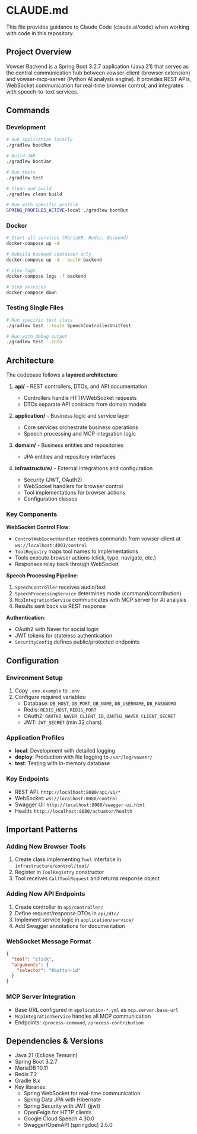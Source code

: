 # CLAUDE.md

This file provides guidance to Claude Code (claude.ai/code) when working with code in this repository.

## Project Overview

Vowser Backend is a Spring Boot 3.2.7 application (Java 21) that serves as the central communication hub between vowser-client (browser extension) and vowser-mcp-server (Python AI analysis engine). It provides REST APIs, WebSocket communication for real-time browser control, and integrates with speech-to-text services.

## Commands

### Development
```bash
# Run application locally
./gradlew bootRun

# Build JAR
./gradlew bootJar

# Run tests
./gradlew test

# Clean and build
./gradlew clean build

# Run with specific profile
SPRING_PROFILES_ACTIVE=local ./gradlew bootRun
```

### Docker
```bash
# Start all services (MariaDB, Redis, Backend)
docker-compose up -d

# Rebuild backend container only
docker-compose up -d --build backend

# View logs
docker-compose logs -f backend

# Stop services
docker-compose down
```

### Testing Single Files
```bash
# Run specific test class
./gradlew test --tests SpeechControllerUnitTest

# Run with debug output
./gradlew test --info
```

## Architecture

The codebase follows a **layered architecture**:

1. **api/** - REST controllers, DTOs, and API documentation
   - Controllers handle HTTP/WebSocket requests
   - DTOs separate API contracts from domain models

2. **application/** - Business logic and service layer
   - Core services orchestrate business operations
   - Speech processing and MCP integration logic

3. **domain/** - Business entities and repositories
   - JPA entities and repository interfaces

4. **infrastructure/** - External integrations and configuration
   - Security (JWT, OAuth2)
   - WebSocket handlers for browser control
   - Tool implementations for browser actions
   - Configuration classes

### Key Components

**WebSocket Control Flow**:
- `ControlWebSocketHandler` receives commands from vowser-client at `ws://localhost:4001/control`
- `ToolRegistry` maps tool names to implementations
- Tools execute browser actions (click, type, navigate, etc.)
- Responses relay back through WebSocket

**Speech Processing Pipeline**:
1. `SpeechController` receives audio/text
2. `SpeechProcessingService` determines mode (command/contribution)
3. `McpIntegrationService` communicates with MCP server for AI analysis
4. Results sent back via REST response

**Authentication**:
- OAuth2 with Naver for social login
- JWT tokens for stateless authentication
- `SecurityConfig` defines public/protected endpoints

## Configuration

### Environment Setup
1. Copy `.env.example` to `.env`
2. Configure required variables:
   - Database: `DB_HOST`, `DB_PORT`, `DB_NAME`, `DB_USERNAME`, `DB_PASSWORD`
   - Redis: `REDIS_HOST`, `REDIS_PORT`
   - OAuth2: `OAUTH2_NAVER_CLIENT_ID`, `OAUTH2_NAVER_CLIENT_SECRET`
   - JWT: `JWT_SECRET` (min 32 chars)

### Application Profiles
- **local**: Development with detailed logging
- **deploy**: Production with file logging to `/var/log/vowser/`
- **test**: Testing with in-memory database

### Key Endpoints
- REST API: `http://localhost:8080/api/v1/*`
- WebSocket: `ws://localhost:8080/control`
- Swagger UI: `http://localhost:8080/swagger-ui.html`
- Health: `http://localhost:8080/actuator/health`

## Important Patterns

### Adding New Browser Tools
1. Create class implementing `Tool` interface in `infrastructure/control/tool/`
2. Register in `ToolRegistry` constructor
3. Tool receives `CallToolRequest` and returns response object

### Adding New API Endpoints
1. Create controller in `api/controller/`
2. Define request/response DTOs in `api/dto/`
3. Implement service logic in `application/service/`
4. Add Swagger annotations for documentation

### WebSocket Message Format
```json
{
  "tool": "click",
  "arguments": {
    "selector": "#button-id"
  }
}
```

### MCP Server Integration
- Base URL configured in `application-*.yml` as `mcp.server.base-url`
- `McpIntegrationService` handles all MCP communication
- Endpoints: `/process-command`, `/process-contribution`

## Dependencies & Versions

- Java 21 (Eclipse Temurin)
- Spring Boot 3.2.7
- MariaDB 10.11
- Redis 7.2
- Gradle 8.x
- Key libraries:
  - Spring WebSocket for real-time communication
  - Spring Data JPA with Hibernate
  - Spring Security with JWT (jjwt)
  - OpenFeign for HTTP clients
  - Google Cloud Speech 4.30.0
  - Swagger/OpenAPI (springdoc) 2.5.0